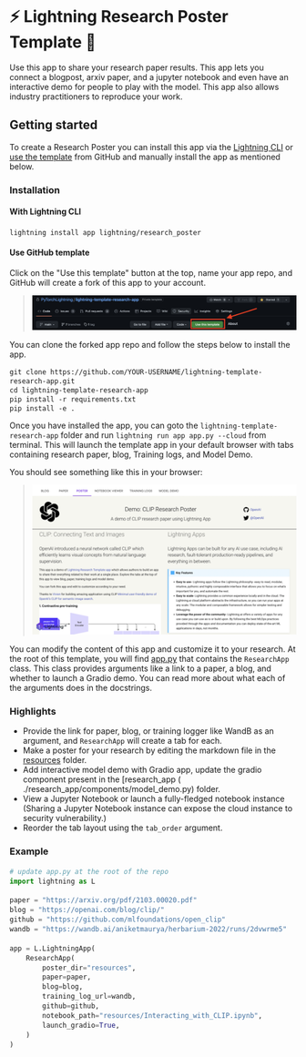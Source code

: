 # ⚡️ Lightning Research Poster Template 🔬

Use this app to share your research paper results. This app lets you connect a blogpost, arxiv paper, and a jupyter
notebook and even have an interactive demo for people to play with the model. This app also allows industry
practitioners to reproduce your work.

## Getting started

To create a Research Poster you can install this app via the [Lightning CLI](https://lightning.ai/lightning-docs/) or
[use the template](https://docs.github.com/en/articles/creating-a-repository-from-a-template) from GitHub and
manually install the app as mentioned below.

### Installation

#### With Lightning CLI

`lightning install app lightning/research_poster`

#### Use GitHub template

Click on the "Use this template" button at the top, name your app repo, and GitHub will create a fork of this app to
your account.

> ![use-template.png](./assets/use-template.png)

You can clone the forked app repo and follow the steps below to install the app.

```
git clone https://github.com/YOUR-USERNAME/lightning-template-research-app.git
cd lightning-template-research-app
pip install -r requirements.txt
pip install -e .
```

Once you have installed the app, you can goto the `lightning-template-research-app` folder and
run `lightning run app app.py --cloud` from terminal.
This will launch the template app in your default browser with tabs containing research paper, blog, Training
logs, and Model Demo.

You should see something like this in your browser:

> ![image](./assets/demo.png)

You can modify the content of this app and customize it to your research.
At the root of this template, you will find [app.py](./app.py) that contains the `ResearchApp` class. This class
provides arguments like a link to a paper, a blog, and whether to launch a Gradio demo. You can read more about what
each of the arguments does in the docstrings.

### Highlights

- Provide the link for paper, blog, or training logger like WandB as an argument, and `ResearchApp` will create a tab
  for each.
- Make a poster for your research by editing the markdown file in the [resources](./resources/poster.md) folder.
- Add interactive model demo with Gradio app, update the gradio component present in the \[research_app (
  ./research_app/components/model_demo.py) folder.
- View a Jupyter Notebook or launch a fully-fledged notebook instance (Sharing a Jupyter Notebook instance can expose
  the cloud instance to security vulnerability.)
- Reorder the tab layout using the `tab_order` argument.

### Example

```python
# update app.py at the root of the repo
import lightning as L

paper = "https://arxiv.org/pdf/2103.00020.pdf"
blog = "https://openai.com/blog/clip/"
github = "https://github.com/mlfoundations/open_clip"
wandb = "https://wandb.ai/aniketmaurya/herbarium-2022/runs/2dvwrme5"

app = L.LightningApp(
    ResearchApp(
        poster_dir="resources",
        paper=paper,
        blog=blog,
        training_log_url=wandb,
        github=github,
        notebook_path="resources/Interacting_with_CLIP.ipynb",
        launch_gradio=True,
    )
)
```
